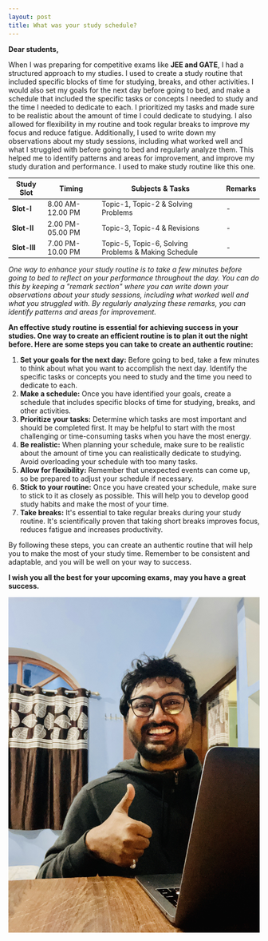 ```yaml
---
layout: post
title: What was your study schedule? 
---
```


**Dear students,**

When I was preparing for competitive exams like **JEE and GATE**, I had a structured approach to my studies. I used to create a study routine that included specific blocks of time for studying, breaks, and other activities. I would also set my goals for the next day before going to bed, and make a schedule that included the specific tasks or concepts I needed to study and the time I needed to dedicate to each. I prioritized my tasks and made sure to be realistic about the amount of time I could dedicate to studying. I also allowed for flexibility in my routine and took regular breaks to improve my focus and reduce fatigue. Additionally, I used to write down my observations about my study sessions, including what worked well and what I struggled with before going to bed and regularly analyze them. This helped me to identify patterns and areas for improvement, and improve my study duration and performance. I used to make study routine like this one.

|**Study Slot**| **Timing** | **Subjects & Tasks** | **Remarks** |
| --------- | ------ | --------------- | ------- |
| **Slot-I** | 8.00 AM-12.00 PM | Topic-1, Topic-2 & Solving Problems | - |
| **Slot-II** | 2.00 PM-05.00 PM | Topic-3, Topic-4 & Revisions | - | 
| **Slot-III** | 7.00 PM-10.00 PM | Topic-5, Topic-6, Solving Problems & Making Schedule | - |


*One way to enhance your study routine is to take a few minutes before going to bed to reflect on your performance throughout the day. You can do this by keeping a "remark section" where you can write down your observations about your study sessions, including what worked well and what you struggled with. By regularly analyzing these remarks, you can identify patterns and areas for improvement.*

**An effective study routine is essential for achieving success in your studies. One way to create an efficient routine is to plan it out the night before. Here are some steps you can take to create an authentic routine:**
1. **Set your goals for the next day:** Before going to bed, take a few minutes to think about what you want to accomplish the next day. Identify the specific tasks or concepts you need to study and the time you need to dedicate to each.
2. **Make a schedule:** Once you have identified your goals, create a schedule that includes specific blocks of time for studying, breaks, and other activities.
3. **Prioritize your tasks:** Determine which tasks are most important and should be completed first. It may be helpful to start with the most challenging or time-consuming tasks when you have the most energy.
1. **Be realistic:** When planning your schedule, make sure to be realistic about the amount of time you can realistically dedicate to studying. Avoid overloading your schedule with too many tasks.
2. **Allow for flexibility:** Remember that unexpected events can come up, so be prepared to adjust your schedule if necessary.
3. **Stick to your routine:** Once you have created your schedule, make sure to stick to it as closely as possible. This will help you to develop good study habits and make the most of your time.
4. **Take breaks:** It's essential to take regular breaks during your study routine. It's scientifically proven that taking short breaks improves focus, reduces fatigue and increases productivity.

By following these steps, you can create an authentic routine that will help you to make the most of your study time. Remember to be consistent and adaptable, and you will be well on your way to success.

**I wish you all the best for your upcoming exams, may you have a great success.**

![image](/assets/images/Me1.png)
